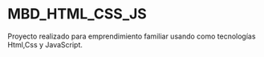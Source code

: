 # MBD_HTML_CSS_JS
Proyecto realizado para emprendimiento familiar usando como tecnologías Html,Css y JavaScript.
